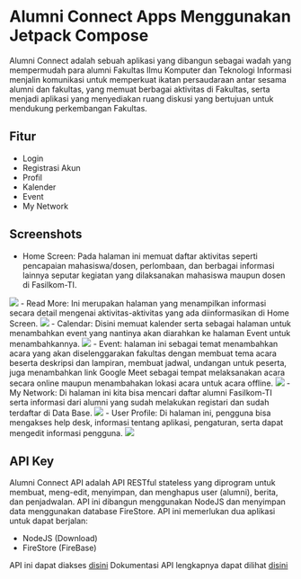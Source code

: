 # Alumni Connect Apps Menggunakan Jetpack Compose

Alumni Connect adalah sebuah aplikasi yang dibangun sebagai wadah yang mempermudah para alumni Fakultas Ilmu Komputer dan Teknologi Informasi menjalin komunikasi untuk memperkuat ikatan persaudaraan antar sesama alumni dan fakultas, yang memuat berbagai aktivitas di Fakultas, serta menjadi aplikasi yang menyediakan ruang diskusi yang bertujuan untuk mendukung perkembangan Fakultas.

## Fitur

  - Login
  - Registrasi Akun
  - Profil
  - Kalender
  - Event
  - My Network
## Screenshots

  -	Home Screen: Pada halaman ini memuat daftar aktivitas seperti pencapaian mahasiswa/dosen, perlombaan, dan berbagai informasi lainnya seputar kegiatan yang dilaksanakan  mahasiswa maupun dosen di Fasilkom-TI.
<img src="app/Screenshot/Home Screen.png"/>
  -	Read More: Ini merupakan halaman yang menampilkan informasi secara detail mengenai aktivitas-aktivitas yang ada diinformasikan di Home Screen.
<img src="app/Screenshot/read more.png"/>
  -	Calendar: Disini memuat kalender serta sebagai halaman untuk  menambahkan event yang nantinya akan diarahkan ke halaman Event untuk menambahkannya.
<img src="app/Screenshot/calendar.png"/>
  -	Event: halaman ini sebagai temat menambahkan acara yang akan diselenggarakan fakultas dengan membuat tema acara beserta deskripsi dan lampiran, membuat jadwal, undangan untuk peserta, juga menambahkan link Google Meet sebagai tempat melaksanakan acara secara online maupun menambahakan lokasi acara untuk acara offline.
<img src="app/Screenshot/Event.png"/>
  -	My Network: Di halaman ini kita bisa mencari daftar alumni Fasilkom-TI serta informasi dari alumni yang sudah melakukan registari dan sudah terdaftar di Data Base.
<img src="app/Screenshot/My Network.png"/>
  -	User Profile: Di halaman ini, pengguna bisa mengakses help desk, informasi tentang aplikasi, pengaturan, serta dapat mengedit informasi pengguna.
<img src="app/Screenshot/user profile.png"/>

## API Key
Alumni Connect API adalah API RESTful stateless yang diprogram untuk membuat, meng-edit, menyimpan, dan menghapus user (alumni), berita, dan penjadwalan. API ini dibangun menggunakan NodeJS dan menyimpan data menggunakan database FireStore.
API ini memerlukan dua aplikasi untuk dapat berjalan:
- NodeJS (Download)
- FireStore (FireBase)

API ini dapat diakses [disini](https://alumni-usu-server.vercel.app/api/v1/cms)
Dokumentasi API lengkapnya dapat dilihat [disini](https://documenter.getpostman.com/view/26317261/2s9YkoehKz#overview) 

